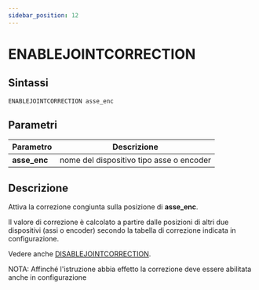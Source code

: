 ```yaml
---
sidebar_position: 12
---
```


# ENABLEJOINTCORRECTION

## Sintassi

  ```
  ENABLEJOINTCORRECTION asse_enc
  ```

## Parametri
|Parametro                         | Descrizione                                    |                
|----------------------------------|------------------------------------------------|
| **asse_enc**                    | nome del dispositivo tipo asse o encoder        |      


## Descrizione
Attiva la correzione congiunta sulla posizione di **asse_enc**. 

Il valore di correzione è calcolato a partire dalle posizioni di altri due dispositivi (assi o encoder) secondo la tabella di correzione indicata in configurazione. 

Vedere anche [DISABLEJOINTCORRECTION](DISABLEJOINTCORRECTION.md).

NOTA: Affinché l'istruzione abbia effetto la correzione deve essere abilitata anche in configurazione
